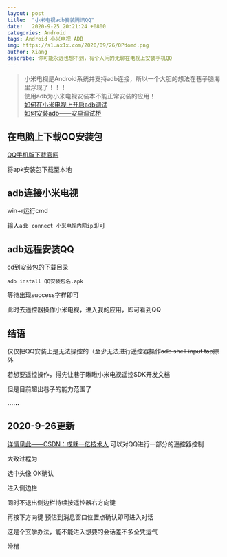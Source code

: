 ```yaml
---
layout: post
title:  "小米电视adb安装腾讯QQ"
date:   2020-9-25 20:21:24 +0800
categories: Android
tags: Android 小米电视 ADB
img: https://s1.ax1x.com/2020/09/26/0Pdomd.png
author: Xiang
describe: 你可能永远也想不到，有个人闲的无聊在电视上安装手机QQ 
---
```


> 小米电视是Android系统并支持adb连接，所以一个大胆的想法在巷子脑海里浮现了！！！<br>使用adb为小米电视安装本不能正常安装的应用！<br>[如何在小米电视上开启adb调试](https://blog.csdn.net/qq_46922792/article/details/107830176)<br>[如何安装adb——安卓调试桥](https://www.bilibili.com/video/av95334789)

## 在电脑上下载QQ安装包
[QQ手机版下载官网](https://im.qq.com/download/)

将apk安装包下载至本地

## adb连接小米电视
win+r运行cmd

输入```adb connect 小米电视内网ip```即可

## adb远程安装QQ
cd到安装包的下载目录

`adb install QQ安装包名.apk`

等待出现success字样即可

此时去遥控器操作小米电视，进入我的应用，即可看到QQ

## 结语
仅仅把QQ安装上是无法操控的（至少无法进行遥控器操作~~adb shell input tap除外~~

若想要遥控操作，得先让巷子瞅瞅小米电视遥控SDK开发文档

但是目前超出巷子的能力范围了

**……**

## 2020-9-26更新
[详情见此——CSDN：成就一亿技术人](https://blog.csdn.net/qq_46922792/article/details/108807228)
可以对QQ进行一部分的遥控器控制

大致过程为

选中头像 OK确认

进入侧边栏

同时不退出侧边栏持续按遥控器右方向键

再按下方向键 预估到消息窗口位置点确认即可进入对话

这是个玄学办法，能不能进入想要的会话差不多全凭运气

滑稽